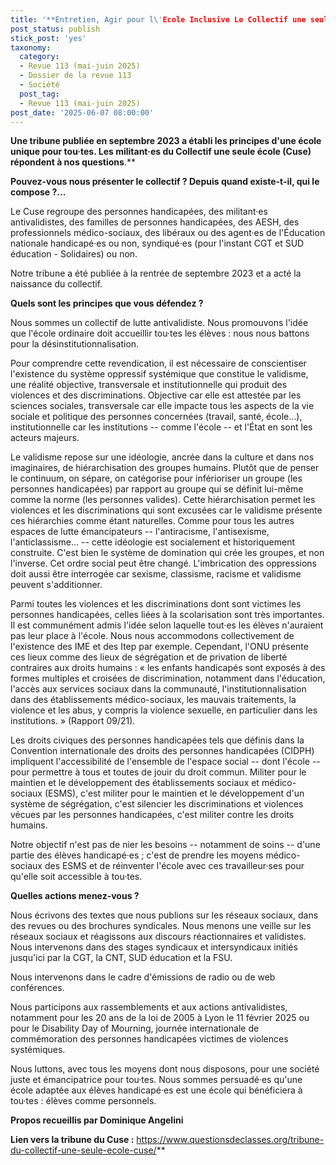 ```yaml
---
title: '**Entretien, Agir pour l\'Ecole Inclusive Le Collectif une seule école en lutte pour l\'inclusion**'
post_status: publish
stick_post: 'yes'
taxonomy:
  category:
  - Revue 113 (mai-juin 2025)
  - Dossier de la revue 113
  - Société
  post_tag:
  - Revue 113 (mai-juin 2025)
post_date: '2025-06-07 08:00:00'
---
```


**Une tribune publiée en septembre 2023 a établi les principes d'une école unique pour tou·tes. Les militant·es du Collectif une seule école (Cuse) répondent à nos questions**.**

**Pouvez-vous nous présenter le collectif ? Depuis quand existe-t-il, qui le compose ?\...**

Le Cuse regroupe des personnes handicapées, des militant·es antivalidistes, des familles de personnes handicapées, des AESH, des professionnels médico-sociaux, des libéraux ou des agent·es de l'Éducation nationale handicapé·es ou non, syndiqué·es (pour l'instant CGT et SUD éducation - Solidaires) ou non.

Notre tribune a été publiée à la rentrée de septembre 2023 et a acté la naissance du collectif.

**Quels sont les principes que vous défendez ?**

Nous sommes un collectif de lutte antivalidiste. Nous promouvons l'idée que l'école ordinaire doit accueillir tou·tes les élèves : nous nous battons pour la désinstitutionnalisation.

Pour comprendre cette revendication, il est nécessaire de conscientiser l'existence du système oppressif systémique que constitue le validisme, une réalité objective, transversale et institutionnelle qui produit des violences et des discriminations. Objective car elle est attestée par les sciences sociales, transversale car elle impacte tous les aspects de la vie sociale et politique des personnes concernées (travail, santé, école\...), institutionnelle car les institutions -- comme l'école -- et l'État en sont les acteurs majeurs.

Le validisme repose sur une idéologie, ancrée dans la culture et dans nos imaginaires, de hiérarchisation des groupes humains. Plutôt que de penser le continuum, on sépare, on catégorise pour inférioriser un groupe (les personnes handicapées) par rapport au groupe qui se définit lui-même comme la norme (les personnes valides). Cette hiérarchisation permet les violences et les discriminations qui sont excusées car le validisme présente ces hiérarchies comme étant naturelles. Comme pour tous les autres espaces de lutte émancipateurs -- l'antiracisme, l'antisexisme, l'anticlassisme... -- cette idéologie est socialement et historiquement construite. C'est bien le système de domination qui crée les groupes, et non l'inverse. Cet ordre social peut être changé. L'imbrication des oppressions doit aussi être interrogée car sexisme, classisme, racisme et validisme peuvent s'additionner.

Parmi toutes les violences et les discriminations dont sont victimes les personnes handicapées, celles liées à la scolarisation sont très importantes. Il est communément admis l'idée selon laquelle tout·es les élèves n'auraient pas leur place à l'école. Nous nous accommodons collectivement de l'existence des IME et des Itep par exemple. Cependant, l'ONU présente ces lieux comme des lieux de ségrégation et de privation de liberté contraires aux droits humains : « les enfants handicapés sont exposés à des formes multiples et croisées de discrimination, notamment dans l'éducation, l'accès aux services sociaux dans la communauté, l'institutionnalisation dans des établissements médico-sociaux, les mauvais traitements, la violence et les abus, y compris la violence sexuelle, en particulier dans les institutions. » (Rapport 09/21).

Les droits civiques des personnes handicapées tels que définis dans la Convention internationale des droits des personnes handicapées (CIDPH) impliquent l'accessibilité de l'ensemble de l'espace social -- dont l'école -- pour permettre à tous et toutes de jouir du droit commun. Militer pour le maintien et le développement des établissements sociaux et médico-sociaux (ESMS), c'est militer pour le maintien et le développement d'un système de ségrégation, c'est silencier les discriminations et violences vécues par les personnes handicapées, c'est militer contre les droits humains.

Notre objectif n'est pas de nier les besoins -- notamment de soins -- d'une partie des élèves handicapé·es ; c'est de prendre les moyens médico-sociaux des ESMS et de réinventer l'école avec ces travailleur·ses pour qu'elle soit accessible à tou·tes.

**Quelles actions menez-vous ?**

Nous écrivons des textes que nous publions sur les réseaux sociaux, dans des revues ou des brochures syndicales. Nous menons une veille sur les réseaux sociaux et réagissons aux discours réactionnaires et validistes. Nous intervenons dans des stages syndicaux et intersyndicaux initiés jusqu'ici par la CGT, la CNT, SUD éducation et la FSU.

Nous intervenons dans le cadre d'émissions de radio ou de web conférences.

Nous participons aux rassemblements et aux actions antivalidistes, notamment pour les 20 ans de la loi de 2005 à Lyon le 11 février 2025 ou pour le Disability Day of Mourning, journée internationale de commémoration des personnes handicapées victimes de violences systémiques.

Nous luttons, avec tous les moyens dont nous disposons, pour une société juste et émancipatrice pour tou·tes. Nous sommes persuadé·es qu'une école adaptée aux élèves handicapé·es est une école qui bénéficiera à tou·tes : élèves comme personnels.

**Propos recueillis par Dominique Angelini**

**Lien vers la tribune du Cuse :** https://www.questionsdeclasses.org/tribune-du-collectif-une-seule-ecole-cuse/**
